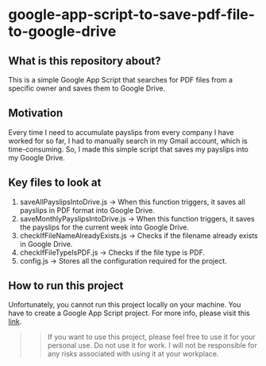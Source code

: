 # google-app-script-to-save-pdf-file-to-google-drive

## What is this repository about?

This is a simple Google App Script that searches for PDF files from a specific owner and saves them to Google Drive.

## Motivation

Every time I need to accumulate payslips from every company I have worked for so far, I had to manually search in my Gmail account, which is time-consuming. So, I made this simple script that saves my payslips into my Google Drive.

## Key files to look at

1. saveAllPayslipsIntoDrive.js -> When this function triggers, it saves all payslips in PDF format into Google Drive.
2. saveMonthlyPayslipsIntoDrive.js -> When this function triggers, it saves the payslips for the current week into Google Drive.
3. checkIfFileNameAlreadyExists.js -> Checks if the filename already exists in Google Drive.
4. checkIfFileTypeIsPDF.js -> Checks if the file type is PDF.
5. config.js -> Stores all the configuration required for the project.

## How to run this project

Unfortunately, you cannot run this project locally on your machine. You have to create a Google App Script project. For more info, please visit this [link](https://developers.google.com/apps-script).

>  > If you want to use this project, please feel free to use it for your personal use. Do not use it for work. I will not be responsible for any risks associated with using it at your workplace.
